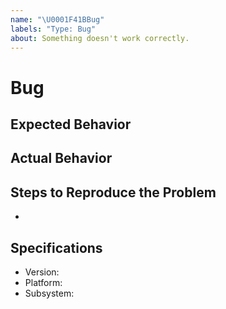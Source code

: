 ```yaml
---
name: "\U0001F41BBug"
labels: "Type: Bug"
about: Something doesn't work correctly.
---
```


# Bug

## Expected Behavior

## Actual Behavior

## Steps to Reproduce the Problem

-

## Specifications

- Version:
- Platform:
- Subsystem:
